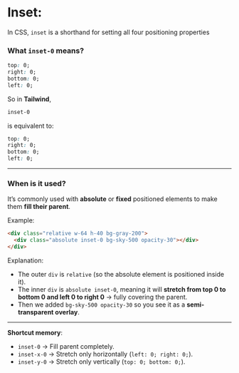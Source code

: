 # Inset:

In CSS, `inset` is a shorthand for setting all four positioning properties

### What `inset-0` means?

```css
top: 0;
right: 0;
bottom: 0;
left: 0;

```

So in **Tailwind**,

```html
inset-0

```

is equivalent to:

```css
top: 0;
right: 0;
bottom: 0;
left: 0;

```

---

### When is it used?

It’s commonly used with **absolute** or **fixed** positioned elements to make them **fill their parent**.

Example:

```html
<div class="relative w-64 h-40 bg-gray-200">
  <div class="absolute inset-0 bg-sky-500 opacity-30"></div>
</div>

```

 Explanation:

- The outer `div` is `relative` (so the absolute element is positioned inside it).
- The inner `div` is `absolute inset-0`, meaning it will **stretch from top 0 to bottom 0 and left 0 to right 0** → fully covering the parent.
- Then we added `bg-sky-500 opacity-30` so you see it as a **semi-transparent overlay**.

---

**Shortcut memory**:

- `inset-0` → Fill parent completely.
- `inset-x-0` → Stretch only horizontally (`left: 0; right: 0;`).
- `inset-y-0` → Stretch only vertically (`top: 0; bottom: 0;`).
